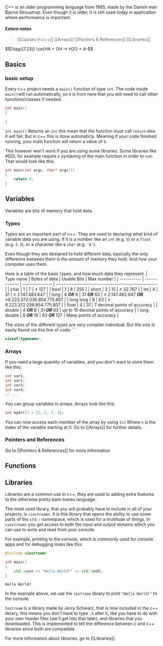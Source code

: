 
C++ is an older programming language from 1985, made by the Danish man Bjarne Stroustrup. Even though it is older, it is still used today in application where performance is important.

#### Extern notes

> [[Classes in c++]]
> [[Arrays]] 
> [[Pointers & References]]
> [[Libraries]]

$$\[\tag{(7.23)} \ce{HA + OH -> H2O + A-$$

## Basics

### basic setup

Every c++ project needs a `main()` function of type `int`.
The code inside `main()`will run automatically, so it is from here that you will need to call other functions/classes if needed.

```cpp
int main()
{

}
```

`int main()` Returns an `int` this mean that the function must call `return` else it will fail. But in c++ this is done automaticly. Meaning if your code finished running, your main function will return a value of `0`.

This however won't work if you are using some libraries. Some libraries like #SDL for example require c syntaxing of the main function in order to run. That would look like this:
```cpp
int main(int argc, char* argv[])
{
	return 0;
}
```

## Variables

Variables are bits of memory that hold data.

### Types

Types are an important part of c++. They are used to declaring what kind of variable data you are using. If it is a number like an `int` (e.g. `5`) or a `float` (e.g. `2.3`), or a character like a `char` (e.g. `'A'`).

Even though they are designed to hold different data, basically the only difference between them is the amount of memory they hold. And how your computer uses them.

Here is a table of the basic types, and how much data they represent.
| Type name   | Bytes of data | Usable Bits     | Max number                                           |
| ----------- | ------------- | --------------- | ---------------------------------------------------- |
| char        | 1             | 7               | ± 127                                                |
| bool        | 1             | 8               | 255                                                  |
| short       | 2             | 15              | ± 32.767                                             |
| int         | 4             | 31              | ± 2.147.483.647                                      |
| long        | 4 ***OR*** 8  | 31 ***OR*** 63  | ± 2.147.482.647 ***OR***  ±9.223.372.036.854.775.807 |
| long long   | 8             | 63              | ± 9.223.372.036.854.775.807                          |
| float       | 4             | 31              | 7 decimal points of accuracy                         |
| double      | 4 ***OR*** 8  | 31 ***OR*** 63  | up to 15 decimal points of accuracy                  |
| long double | 8 ***OR*** 16 | 63 ***OR*** 127 | Many points of accuracy                                                     |

The sizes of the different types are very compiler individual. But the size is easily found via this line of code: ```
```cpp
sizeof(typename);
```
### Arrays
If you need a large quantity of variables, and you don't want to store them like this:
```cpp
int var1;
int var2;
int var3;
int var4; 
// ...
```

You can group variables in arrays. Arrays look like this:
```cpp
int myArr[] = {1, 2, 3, 4};
```
You can now access each member of the array by using `[n]` Where `n` is the index of the variable starting at 0. Go to [[Arrays]] for further details.

### Pointers and References

Go to [[Pointers & References]] for more information

## Functions


## Libraries

Libraries are a common use in c++, they are used to adding extra features to the otherwise pretty bare-bones language. 

The most used library, that you will probably have to include in all of your projects, is `<iostream>`. It is this library that opens the ability to use some parts of the `std::` namespace, which is used for a multitude of things. In `<iostream>` you get access to both the input and output streams which you can use to write and read from your console.

For example, printing to the console, which is commonly used for console apps and for debugging looks like this:

```cpp
#include <iostream>

int main()
{
	std::cout << "Hello World!" << std::endl;
}
```

```output
Hello World!
```

In the example above, we use the `iostream` library to print `"Hello World!"` to the console.

`Iostream` Is a library made by Jerry Schwarz, that is now included in the c++ library, this means you don't have to type `.h` after it, like you have to do with your own header files (we'll get into that later), and libraries that you downloaded. This is implemented to tell the difference between c and c++ libraries since both are compatible

For more information about libraries, go to [[Libraries]] 
